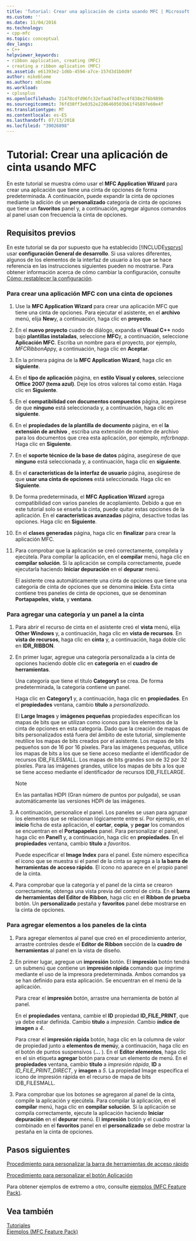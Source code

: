 ```yaml
---
title: 'Tutorial: Crear una aplicación de cinta usando MFC | Microsoft Docs'
ms.custom: ''
ms.date: 11/04/2016
ms.technology:
- cpp-mfc
ms.topic: conceptual
dev_langs:
- C++
helpviewer_keywords:
- ribbon application, creating (MFC)
- creating a ribbon aplication (MFC)
ms.assetid: e61393e2-1d6b-4594-a7ce-157d3d1b0d9f
author: mikeblome
ms.author: mblome
ms.workload:
- cplusplus
ms.openlocfilehash: 21478cdfd96fc32efaa674d7ec4f838e2f6b989b
ms.sourcegitcommit: 76fd30ff3e0352e2206460503b61f45897e60e4f
ms.translationtype: MT
ms.contentlocale: es-ES
ms.lasthandoff: 07/13/2018
ms.locfileid: "39026898"
---
```

# <a name="walkthrough-creating-a-ribbon-application-by-using-mfc"></a>Tutorial: Crear una aplicación de cinta usando MFC
En este tutorial se muestra cómo usar el **MFC Application Wizard** para crear una aplicación que tiene una cinta de opciones de forma predeterminada. A continuación, puede expandir la cinta de opciones mediante la adición de un **personalizado** categoría de cinta de opciones que tiene un **favoritos** panel y, a continuación, agregar algunos comandos al panel usan con frecuencia la cinta de opciones.  
  
## <a name="prerequisites"></a>Requisitos previos  
 En este tutorial se da por supuesto que ha establecido [!INCLUDE[vsprvs](../assembler/masm/includes/vsprvs_md.md)] usar **configuración General de desarrollo**. Si usa valores diferentes, algunos de los elementos de la interfaz de usuario a los que se hace referencia en las instrucciones siguientes pueden no mostrarse. Para obtener información acerca de cómo cambiar la configuración, consulte [Cómo: restablecer la configuración](http://msdn.microsoft.com/c95c51be-e609-4769-abba-65e6beedec76).  
  
### <a name="to-create-an-mfc-application-that-has-a-ribbon"></a>Para crear una aplicación MFC con una cinta de opciones  
  
1.  Use la **MFC Application Wizard** para crear una aplicación MFC que tiene una cinta de opciones. Para ejecutar el asistente, en el **archivo** menú, elija **New**y, a continuación, haga clic en **proyecto**.  
  
2.  En el **nuevo proyecto** cuadro de diálogo, expanda el **Visual C++** nodo bajo **plantillas instaladas**, seleccione **MFC**y, a continuación, seleccione  **Aplicación MFC**. Escriba un nombre para el proyecto, por ejemplo, *MFCRibbonApp*y, a continuación, haga clic en **Aceptar**.  
  
3.  En la primera página de la **MFC Application Wizard**, haga clic en **siguiente**.  
  
4.  En el **tipo de aplicación** página, en **estilo Visual y colores**, seleccione **Office 2007 (tema azul)**. Deje los otros valores tal como están. Haga clic en **Siguiente**.  
  
5.  En el **compatibilidad con documentos compuestos** página, asegúrese de que **ninguno** está seleccionada y, a continuación, haga clic en **siguiente**.  
  
6.  En el **propiedades de la plantilla de documento** página, en el **la extensión de archivo** , escriba una extensión de nombre de archivo para los documentos que crea esta aplicación, por ejemplo, *mfcrbnapp*. Haga clic en **Siguiente**.  
  
7.  En el **soporte técnico de la base de datos** página, asegúrese de que **ninguno** está seleccionada y, a continuación, haga clic en **siguiente**.  
  
8.  En el **características de la interfaz de usuario** página, asegúrese de que **usar una cinta de opciones** está seleccionada. Haga clic en **Siguiente**.  
  
9. De forma predeterminada, el **MFC Application Wizard** agrega compatibilidad con varios paneles de acoplamiento. Debido a que en este tutorial solo se enseña la cinta, puede quitar estas opciones de la aplicación. En el **características avanzadas** página, desactive todas las opciones. Haga clic en **Siguiente**.  
  
10. En el **clases generadas** página, haga clic en **finalizar** para crear la aplicación MFC.  
  
11. Para comprobar que la aplicación se creó correctamente, compílela y ejecútela. Para compilar la aplicación, en el **compilar** menú, haga clic en **compilar solución**. Si la aplicación se compila correctamente, puede ejecutarla haciendo **Iniciar depuración** en el **depurar** menú.  
  
     El asistente crea automáticamente una cinta de opciones que tiene una categoría de cinta de opciones que se denomina **inicio**. Esta cinta contiene tres paneles de cinta de opciones, que se denominan **Portapapeles**, **vista**, y **ventana**.  
  
### <a name="to-add-a-category-and-panel-to-the-ribbon"></a>Para agregar una categoría y un panel a la cinta  
  
1.  Para abrir el recurso de cinta en el asistente creó el **vista** menú, elija **Other Windows** y, a continuación, haga clic en **vista de recursos**. En **vista de recursos**, haga clic en **cinta** y, a continuación, haga doble clic en **IDR_RIBBON**.  
  
2.  En primer lugar, agregue una categoría personalizada a la cinta de opciones haciendo doble clic en **categoría** en el **cuadro de herramientas**.  
  
     Una categoría que tiene el título **Category1** se crea. De forma predeterminada, la categoría contiene un panel.  
  
     Haga clic en **Category1** y, a continuación, haga clic en **propiedades**. En el **propiedades** ventana, cambio **título** a *personalizado*.  
  
     El **Large Images** y **imágenes pequeñas** propiedades especifican los mapas de bits que se utilizan como iconos para los elementos de la cinta de opciones en esta categoría. Dado que la creación de mapas de bits personalizados está fuera del ámbito de este tutorial, simplemente reutilice los mapas de bits creados por el asistente. Los mapas de bits pequeños son de 16 por 16 píxeles. Para las imágenes pequeñas, utilice los mapas de bits a los que se tiene acceso mediante el identificador de recursos IDB_FILESMALL. Los mapas de bits grandes son de 32 por 32 píxeles. Para las imágenes grandes, utilice los mapas de bits a los que se tiene acceso mediante el identificador de recursos IDB_FILELARGE.  
  
    > [!NOTE]
    >  En las pantallas HDPI (Gran número de puntos por pulgada), se usan automáticamente las versiones HDPI de las imágenes.  
  
3.  A continuación, personalice el panel. Los paneles se usan para agrupar los elementos que se relacionan lógicamente entre sí. Por ejemplo, en el **inicio** ficha de esta aplicación, el **cortar**, **copia**, y **pegar** los comandos se encuentran en el  **Portapapeles** panel. Para personalizar el panel, haga clic en **Panel1** y, a continuación, haga clic en **propiedades**. En el **propiedades** ventana, cambio **título** a *favoritos*.  
  
     Puede especificar el **Image Index** para el panel. Este número especifica el icono que se muestra si el panel de la cinta se agrega a la **la barra de herramientas de acceso rápido**. El icono no aparece en el propio panel de la cinta.  
  
4.  Para comprobar que la categoría y el panel de la cinta se crearon correctamente, obtenga una vista previa del control de cinta. En el **barra de herramientas del Editor de Ribbon**, haga clic en el **Ribbon de prueba** botón. Un **personalizado** pestaña y **favoritos** panel debe mostrarse en la cinta de opciones.  
  
### <a name="to-add-elements-to-the-ribbon-panels"></a>Para agregar elementos a los paneles de la cinta  
  
1.  Para agregar elementos al panel que creó en el procedimiento anterior, arrastre controles desde el **Editor de Ribbon** sección de la **cuadro de herramientas** al panel en la vista de diseño.  
  
2.  En primer lugar, agregue un **impresión** botón. El **impresión** botón tendrá un submenú que contiene un **impresión rápida** comando que imprime mediante el uso de la impresora predeterminada. Ambos comandos ya se han definido para esta aplicación. Se encuentran en el menú de la aplicación.  
  
     Para crear el **impresión** botón, arrastre una herramienta de botón al panel.  
  
     En el **propiedades** ventana, cambie el **ID** propiedad **ID_FILE_PRINT**, que ya debe estar definida. Cambio **título** a *impresión*. Cambio **índice de imagen** a *4*.  
  
     Para crear el **impresión rápida** botón, haga clic en la columna de valor de propiedad junto a **elementos de menú**y, a continuación, haga clic en el botón de puntos suspensivos (**...** ). En el **Editor elementos**, haga clic en el sin etiqueta **agregar** botón para crear un elemento de menú. En el **propiedades** ventana, cambio **título** a *impresión rápida*, **ID** a *ID_FILE_PRINT_DIRECT*, y **imagen** a *5*. La propiedad Image especifica el icono de impresión rápida en el recurso de mapa de bits IDB_FILESMALL.  
  
3.  Para comprobar que los botones se agregaron al panel de la cinta, compile la aplicación y ejecútela. Para compilar la aplicación, en el **compilar** menú, haga clic en **compilar solución**. Si la aplicación se compila correctamente, ejecute la aplicación haciendo **Iniciar depuración** en el **depurar** menú. El **impresión** botón y el cuadro combinado en el **favoritos** panel en el **personalizado** se debe mostrar la pestaña en la cinta de opciones.  
  
## <a name="next-steps"></a>Pasos siguientes  
 [Procedimiento para personalizar la barra de herramientas de acceso rápido](../mfc/how-to-customize-the-quick-access-toolbar.md)  
  
 [Procedimiento para personalizar el botón Aplicación](../mfc/how-to-customize-the-application-button.md)  
  
 Para obtener ejemplos de extremo a otro, consulte [ejemplos (MFC Feature Pack)](../visual-cpp-samples.md).  
  
## <a name="see-also"></a>Vea también  
 [Tutoriales](../mfc/walkthroughs-mfc.md)   
 [Ejemplos (MFC Feature Pack)](../visual-cpp-samples.md)

